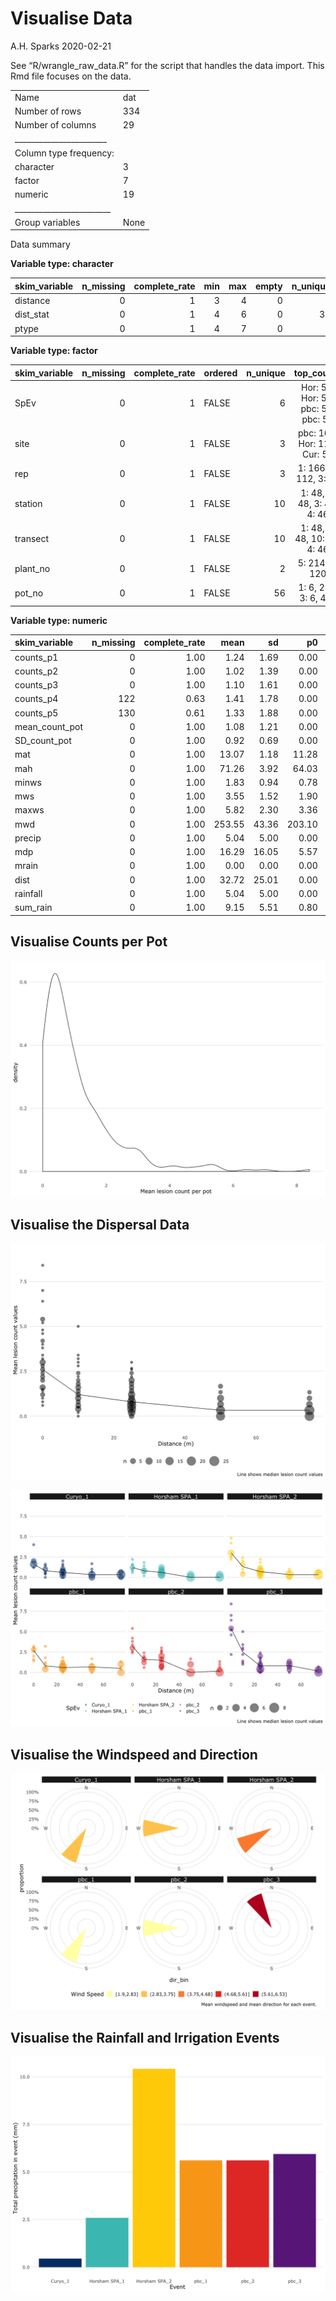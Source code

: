 Visualise Data
================
A.H. Sparks
2020-02-21

See “R/wrangle\_raw\_data.R” for the script that handles the data
import. This Rmd file focuses on the data.

|                                                  |      |
| :----------------------------------------------- | :--- |
| Name                                             | dat  |
| Number of rows                                   | 334  |
| Number of columns                                | 29   |
| \_\_\_\_\_\_\_\_\_\_\_\_\_\_\_\_\_\_\_\_\_\_\_   |      |
| Column type frequency:                           |      |
| character                                        | 3    |
| factor                                           | 7    |
| numeric                                          | 19   |
| \_\_\_\_\_\_\_\_\_\_\_\_\_\_\_\_\_\_\_\_\_\_\_\_ |      |
| Group variables                                  | None |

Data summary

**Variable type: character**

| skim\_variable | n\_missing | complete\_rate | min | max | empty | n\_unique | whitespace |
| :------------- | ---------: | -------------: | --: | --: | ----: | --------: | ---------: |
| distance       |          0 |              1 |   3 |   4 |     0 |         5 |          0 |
| dist\_stat     |          0 |              1 |   4 |   6 |     0 |        38 |          0 |
| ptype          |          0 |              1 |   4 |   7 |     0 |         2 |          0 |

**Variable type: factor**

| skim\_variable | n\_missing | complete\_rate | ordered | n\_unique |            top\_counts             |
| :------------- | ---------: | -------------: | :------ | --------: | :--------------------------------: |
| SpEv           |          0 |              1 | FALSE   |         6 | Hor: 56, Hor: 56, pbc: 56, pbc: 56 |
| site           |          0 |              1 | FALSE   |         3 |    pbc: 168, Hor: 112, Cur: 54     |
| rep            |          0 |              1 | FALSE   |         3 |       1: 166, 2: 112, 3: 56        |
| station        |          0 |              1 | FALSE   |        10 |     1: 48, 2: 48, 3: 48, 4: 46     |
| transect       |          0 |              1 | FALSE   |        10 |    1: 48, 7: 48, 10: 48, 4: 46     |
| plant\_no      |          0 |              1 | FALSE   |         2 |           5: 214, 3: 120           |
| pot\_no        |          0 |              1 | FALSE   |        56 |       1: 6, 2: 6, 3: 6, 4: 6       |

**Variable type: numeric**

| skim\_variable   | n\_missing | complete\_rate |   mean |    sd |     p0 |    p25 |    p50 |    p75 |   p100 | hist  |
| :--------------- | ---------: | -------------: | -----: | ----: | -----: | -----: | -----: | -----: | -----: | :---- |
| counts\_p1       |          0 |           1.00 |   1.24 |  1.69 |   0.00 |   0.00 |   1.00 |   2.00 |  12.00 | ▇▁▁▁▁ |
| counts\_p2       |          0 |           1.00 |   1.02 |  1.39 |   0.00 |   0.00 |   0.00 |   2.00 |   8.00 | ▇▂▁▁▁ |
| counts\_p3       |          0 |           1.00 |   1.10 |  1.61 |   0.00 |   0.00 |   0.00 |   2.00 |  11.00 | ▇▁▁▁▁ |
| counts\_p4       |        122 |           0.63 |   1.41 |  1.78 |   0.00 |   0.00 |   1.00 |   2.00 |  11.00 | ▇▂▁▁▁ |
| counts\_p5       |        130 |           0.61 |   1.33 |  1.88 |   0.00 |   0.00 |   1.00 |   2.00 |  14.00 | ▇▁▁▁▁ |
| mean\_count\_pot |          0 |           1.00 |   1.08 |  1.21 |   0.00 |   0.33 |   0.67 |   1.40 |   8.40 | ▇▂▁▁▁ |
| SD\_count\_pot   |          0 |           1.00 |   0.92 |  0.69 |   0.00 |   0.55 |   0.84 |   1.30 |   4.39 | ▇▆▁▁▁ |
| mat              |          0 |           1.00 |  13.07 |  1.18 |  11.28 |  12.25 |  12.80 |  14.24 |  14.80 | ▃▃▇▁▇ |
| mah              |          0 |           1.00 |  71.26 |  3.92 |  64.03 |  70.04 |  71.42 |  74.45 |  76.64 | ▂▁▇▁▅ |
| minws            |          0 |           1.00 |   1.83 |  0.94 |   0.78 |   1.03 |   1.51 |   1.99 |   3.67 | ▇▃▇▁▃ |
| mws              |          0 |           1.00 |   3.55 |  1.52 |   1.90 |   2.23 |   3.09 |   4.00 |   6.53 | ▇▇▃▁▃ |
| maxws            |          0 |           1.00 |   5.82 |  2.30 |   3.36 |   3.74 |   5.16 |   6.73 |  10.27 | ▇▇▃▁▃ |
| mwd              |          0 |           1.00 | 253.55 | 43.36 | 203.10 | 211.38 | 257.11 | 272.80 | 333.65 | ▇▃▇▁▃ |
| precip           |          0 |           1.00 |   5.04 |  5.00 |   0.00 |   0.01 |  10.00 |  10.00 |  10.00 | ▇▁▁▁▇ |
| mdp              |          0 |           1.00 |  16.29 | 16.05 |   5.57 |   7.43 |   7.66 |  19.78 |  62.64 | ▇▁▁▁▁ |
| mrain            |          0 |           1.00 |   0.00 |  0.00 |   0.00 |   0.00 |   0.00 |   0.00 |   0.00 | ▇▁▁▁▂ |
| dist             |          0 |           1.00 |  32.72 | 25.01 |   0.00 |  10.00 |  25.00 |  50.00 |  75.00 | ▆▇▁▅▅ |
| rainfall         |          0 |           1.00 |   5.04 |  5.00 |   0.00 |   0.01 |  10.00 |  10.00 |  10.00 | ▇▁▁▁▇ |
| sum\_rain        |          0 |           1.00 |   9.15 |  5.51 |   0.80 |   4.60 |  10.00 |  10.60 |  18.60 | ▂▂▇▁▂ |

## Visualise Counts per Pot

![](Visualise-Data_files/figure-gfm/lesion-count-1.png)<!-- -->

## Visualise the Dispersal Data

![](Visualise-Data_files/figure-gfm/conbined-dispersal-1.png)<!-- -->

![](Visualise-Data_files/figure-gfm/facet-dispersal-1.png)<!-- -->

## Visualise the Windspeed and Direction

![](Visualise-Data_files/figure-gfm/wind-1.png)<!-- -->

## Visualise the Rainfall and Irrigation Events

![](Visualise-Data_files/figure-gfm/rain-1.png)<!-- -->
